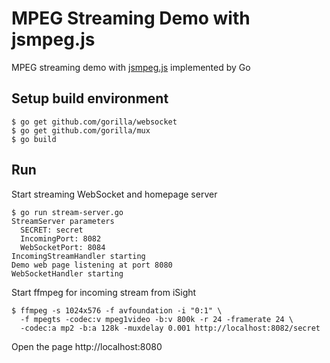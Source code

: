 MPEG Streaming Demo with jsmpeg.js
==================================

MPEG streaming demo with [jsmpeg.js](https://github.com/phoboslab/jsmpeg) implemented by Go

Setup build environment
-----------------------

```
$ go get github.com/gorilla/websocket
$ go get github.com/gorilla/mux
$ go build
```


Run
---

Start streaming WebSocket and homepage server
```
$ go run stream-server.go
StreamServer parameters
  SECRET: secret
  IncomingPort: 8082
  WebSocketPort: 8084
IncomingStreamHandler starting
Demo web page listening at port 8080
WebSocketHandler starting
```

Start ffmpeg for incoming stream from iSight
```
$ ffmpeg -s 1024x576 -f avfoundation -i "0:1" \
  -f mpegts -codec:v mpeg1video -b:v 800k -r 24 -framerate 24 \
  -codec:a mp2 -b:a 128k -muxdelay 0.001 http://localhost:8082/secret
```

Open the page http://localhost:8080
